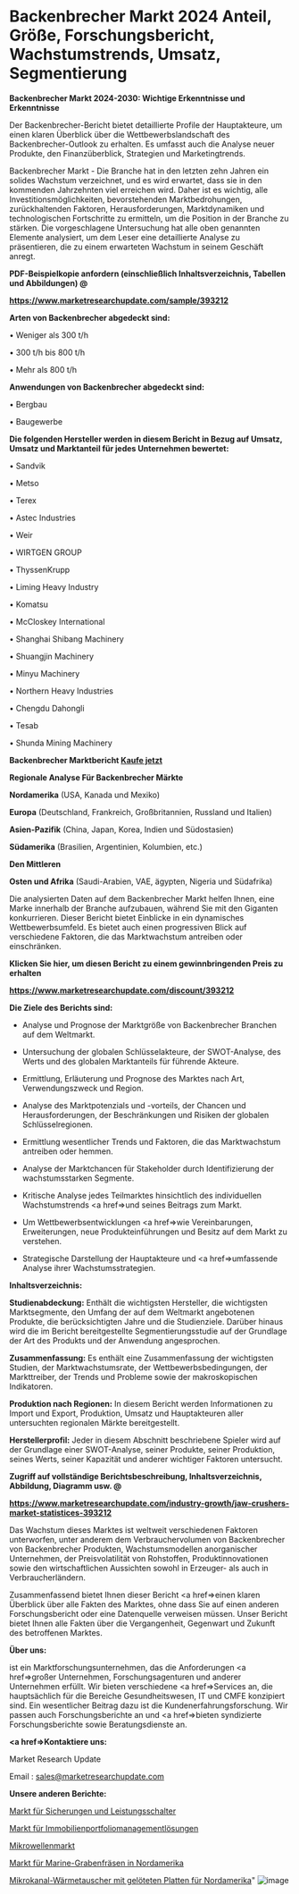 # Backenbrecher Markt 2024 Anteil, Größe, Forschungsbericht, Wachstumstrends, Umsatz, Segmentierung

<strong>Backenbrecher Markt 2024-2030: Wichtige Erkenntnisse und Erkenntnisse</strong>

Der Backenbrecher-Bericht bietet detaillierte Profile der Hauptakteure, um einen klaren Überblick über die Wettbewerbslandschaft des Backenbrecher-Outlook zu erhalten. Es umfasst auch die Analyse neuer Produkte, den Finanzüberblick, Strategien und Marketingtrends.

Backenbrecher Markt - Die Branche hat in den letzten zehn Jahren ein solides Wachstum verzeichnet, und es wird erwartet, dass sie in den kommenden Jahrzehnten viel erreichen wird. Daher ist es wichtig, alle Investitionsmöglichkeiten, bevorstehenden Marktbedrohungen, zurückhaltenden Faktoren, Herausforderungen, Marktdynamiken und technologischen Fortschritte zu ermitteln, um die Position in der Branche zu stärken. Die vorgeschlagene Untersuchung hat alle oben genannten Elemente analysiert, um dem Leser eine detaillierte Analyse zu präsentieren, die zu einem erwarteten Wachstum in seinem Geschäft anregt.



<strong><b>PDF-Beispielkopie anfordern (einschließlich Inhaltsverzeichnis, Tabellen und Abbildungen) @ </b></strong>

<strong><a href=https://www.marketresearchupdate.com/sample/393212>

<strong>https://www.marketresearchupdate.com/sample/393212</u></a></strong></strong>



<strong>Arten von Backenbrecher abgedeckt sind:</strong>

• Weniger als 300 t/h

• 300 t/h bis 800 t/h

• Mehr als 800 t/h



<strong>Anwendungen von Backenbrecher abgedeckt sind:</strong>

• Bergbau

• Baugewerbe



<strong>Die folgenden Hersteller werden in diesem Bericht in Bezug auf Umsatz, Umsatz und Marktanteil für jedes Unternehmen bewertet:</strong>

• Sandvik

• Metso

• Terex

• Astec Industries

• Weir

• WIRTGEN GROUP

• ThyssenKrupp

• Liming Heavy Industry

• Komatsu

• McCloskey International

• Shanghai Shibang Machinery

• Shuangjin Machinery

• Minyu Machinery

• Northern Heavy Industries

• Chengdu Dahongli

• Tesab

• Shunda Mining Machinery



<strong>Backenbrecher Marktbericht <a href=https://www.marketresearchupdate.com/buynow/393212>Kaufe jetzt</a></strong>



<strong>Regionale Analyse Für Backenbrecher Märkte</strong>



<strong>Nordamerika</strong> (USA, Kanada und Mexiko)



<strong>Europa</strong> (Deutschland, Frankreich, Großbritannien, Russland und Italien)



<strong>Asien-Pazifik</strong> (China, Japan, Korea, Indien und Südostasien)



<strong>Südamerika</strong> (Brasilien, Argentinien, Kolumbien, etc.)



<strong>Den Mittleren</strong> 

<strong>Osten und Afrika</strong> (Saudi-Arabien, VAE, ägypten, Nigeria und Südafrika)

Die analysierten Daten auf dem Backenbrecher Markt helfen Ihnen, eine Marke innerhalb der Branche aufzubauen, während Sie mit den Giganten konkurrieren. Dieser Bericht bietet Einblicke in ein dynamisches Wettbewerbsumfeld. Es bietet auch einen progressiven Blick auf verschiedene Faktoren, die das Marktwachstum antreiben oder einschränken.



<strong>Klicken Sie hier, um diesen Bericht zu einem gewinnbringenden Preis zu erhalten
</strong>

<strong><a href=https://www.marketresearchupdate.com/discount/393212>https://www.marketresearchupdate.com/discount/393212</b></u></strong></a>



<strong>Die Ziele des Berichts sind:</strong>

- Analyse und Prognose der Marktgröße von Backenbrecher Branchen auf dem Weltmarkt.

- Untersuchung der globalen Schlüsselakteure, der SWOT-Analyse, des Werts und des globalen Marktanteils für führende Akteure.

- Ermittlung, Erläuterung und Prognose des Marktes nach Art, Verwendungszweck und Region.

- Analyse des Marktpotenzials und -vorteils, der Chancen und Herausforderungen, der Beschränkungen und Risiken der globalen Schlüsselregionen.

- Ermittlung wesentlicher Trends und Faktoren, die das Marktwachstum antreiben oder hemmen.

- Analyse der Marktchancen für Stakeholder durch Identifizierung der wachstumsstarken Segmente.

- Kritische Analyse jedes Teilmarktes hinsichtlich des individuellen Wachstumstrends <a href=>und</a> seines Beitrags zum Markt.

- Um Wettbewerbsentwicklungen <a href=>wie</a> Vereinbarungen, Erweiterungen, neue Produkteinführungen und Besitz auf dem Markt zu verstehen.

- Strategische Darstellung der Hauptakteure und <a href=>umfas</a>sende Analyse ihrer Wachstumsstrategien.



<strong>Inhaltsverzeichnis:</strong>



<strong>Studienabdeckung:</strong> Enthält die wichtigsten Hersteller, die wichtigsten Marktsegmente, den Umfang der auf dem Weltmarkt angebotenen Produkte, die berücksichtigten Jahre und die Studienziele. Darüber hinaus wird die im Bericht bereitgestellte Segmentierungsstudie auf der Grundlage der Art des Produkts und der Anwendung angesprochen.



<strong>Zusammenfassung:</strong> Es enthält eine Zusammenfassung der wichtigsten Studien, der Marktwachstumsrate, der Wettbewerbsbedingungen, der Markttreiber, der Trends und Probleme sowie der makroskopischen Indikatoren.



<strong>Produktion nach Regionen:</strong> In diesem Bericht werden Informationen zu Import und Export, Produktion, Umsatz und Hauptakteuren aller untersuchten regionalen Märkte bereitgestellt.



<strong>Herstellerprofil:</strong> Jeder in diesem Abschnitt beschriebene Spieler wird auf der Grundlage einer SWOT-Analyse, seiner Produkte, seiner Produktion, seines Werts, seiner Kapazität und anderer wichtiger Faktoren untersucht.



<strong><b>Zugriff auf vollständige Berichtsbeschreibung, Inhaltsverzeichnis, Abbildung, Diagramm usw. @ </b></strong>

<strong><a href=https://www.marketresearchupdate.com/industry-growth/jaw-crushers-market-statistices-393212>https://www.marketresearchupdate.com/industry-growth/jaw-crushers-market-statistices-393212</a></strong>

Das Wachstum dieses Marktes ist weltweit verschiedenen Faktoren unterworfen, unter anderem dem Verbrauchervolumen von Backenbrecher von Backenbrecher Produkten, Wachstumsmodellen anorganischer Unternehmen, der Preisvolatilität von Rohstoffen, Produktinnovationen sowie den wirtschaftlichen Aussichten sowohl in Erzeuger- als auch in Verbraucherländern.

Zusammenfassend bietet Ihnen dieser Bericht <a href=>einen</a> klaren Überblick über alle Fakten des Marktes, ohne dass Sie auf einen anderen Forschungsbericht oder eine Datenquelle verweisen müssen. Unser Bericht bietet Ihnen alle Fakten über die Vergangenheit, Gegenwart und Zukunft des betroffenen Marktes.



<strong>Über uns:</strong>

 ist ein Marktforschungsunternehmen, das die Anforderungen <a href=>großer</a> Unternehmen, Forschungsagenturen und anderer Unternehmen erfüllt. Wir bieten verschiedene <a href=>Services</a> an, die hauptsächlich für die Bereiche Gesundheitswesen, IT und CMFE konzipiert sind. Ein wesentlicher Beitrag dazu ist die Kundenerfahrungsforschung. Wir passen auch Forschungsberichte an und <a href=>bieten</a> syndizierte Forschungsberichte sowie Beratungsdienste an.



<strong><a href=>Kontaktiere uns:</a></strong>

Market Research Update

Email : sales@marketresearchupdate.com



<strong>Unsere anderen Berichte:</strong>

<a href=https://www.linkedin.com/pulse/fuses-circuit-breakers-market-trends-2023-key>Markt für Sicherungen und Leistungsschalter</a>

<a href=https://www.linkedin.com/pulse/real-estate-portfolio-management-solution-market-1f>Markt für Immobilienportfoliomanagementlösungen</a>

<a href=https://www.linkedin.com/pulse/microwave-market-2023-remarking-enormous-growth>Mikrowellenmarkt</a>

<a href=https://www.linkedin.com/pulse/north-america-marine-trencher-market-advancing>Markt für Marine-Grabenfräsen in Nordamerika</a>

<a href=https://www.linkedin.com/pulse/north-america-brazed-plate-microchannel-heat-exchanger>Mikrokanal-Wärmetauscher mit gelöteten Platten für Nordamerika</a>"
![image](https://github.com/Gayatrikarjule/Market-Analysis-360/assets/97346546/ca83ffae-1b5e-45cf-9a78-119554f0f975)
